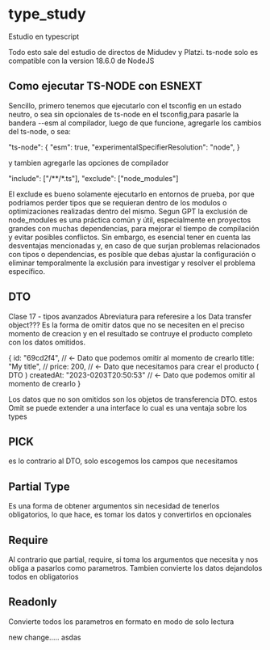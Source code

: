 # type_study

Estudio en typescript

Todo esto sale del estudio de directos de Midudev y Platzi. ts-node solo es compatible con la version 18.6.0 de NodeJS

## Como ejecutar TS-NODE con ESNEXT

Sencillo, primero tenemos que ejecutarlo con el tsconfig en un estado neutro, o sea sin opcionales de ts-node en el tsconfig,para pasarle la bandera --esm al compilador, luego de que funcione, agregarle los cambios del ts-node, o sea:

"ts-node": {
  "esm": true,
  "experimentalSpecifierResolution": "node",
}

y tambien agregarle las opciones de compilador

"include": ["/**/*.ts"],
"exclude": ["node_modules"]

El exclude es bueno solamente ejecutarlo en entornos de prueba, por que podriamos perder tipos que se requieran dentro de los modulos o optimizaciones realizadas dentro del mismo. Segun GPT  la exclusión de node_modules es una práctica común y útil, especialmente en proyectos grandes con muchas dependencias, para mejorar el tiempo de compilación y evitar posibles conflictos. Sin embargo, es esencial tener en cuenta las desventajas mencionadas y, en caso de que surjan problemas relacionados con tipos o dependencias, es posible que debas ajustar la configuración o eliminar temporalmente la exclusión para investigar y resolver el problema específico.

## DTO

Clase 17 - tipos avanzados
Abreviatura para referesire a los Data transfer object??? Es la forma de omitir datos que no se necesiten en el preciso momento de creacion y en el resultado se contruye el producto completo con los datos omitidos.

{
  id: "69cd2f4", // <- Dato que podemos omitir al momento de crearlo
  title: "My title", //
  price: 200,        //  <- Dato que necesitamos para crear el producto ( DTO )
  createdAt: "2023-0203T20:50:53"  // <- Dato que podemos omitir al momento de crearlo
}

Los datos que no son omitidos son los objetos de transferencia DTO. estos Omit se puede extender a una interface lo cual es una ventaja sobre los types

## PICK

es lo contrario al DTO, solo escogemos los campos que necesitamos

## Partial Type

Es una forma de obtener argumentos sin necesidad de tenerlos obligatorios, lo que hace, es tomar los datos y convertirlos en opcionales

## Require

Al contrario que partial, require, si toma los argumentos que necesita y nos obliga a pasarlos como parametros.
Tambien convierte los datos dejandolos todos en obligatorios

## Readonly

Convierte todos los parametros en formato en modo de solo lectura

new change..... asdas

